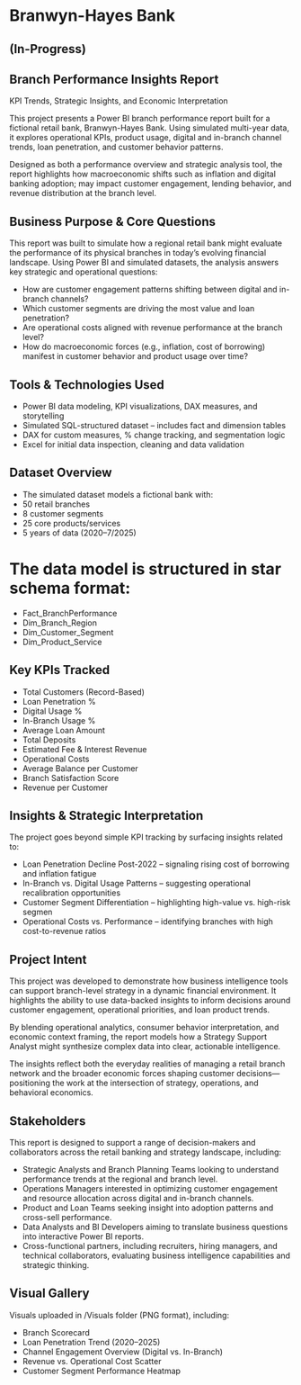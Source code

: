 # Branwyn-Hayes Bank
## **(In-Progress)**

## **Branch Performance Insights Report**  
KPI Trends, Strategic Insights, and Economic Interpretation

This project presents a Power BI branch performance report built for a fictional retail bank, Branwyn-Hayes Bank. Using simulated multi-year data, it explores operational KPIs, product usage, digital and in-branch channel trends, loan penetration, and customer behavior patterns.

Designed as both a performance overview and strategic analysis tool, the report highlights how macroeconomic shifts such as inflation and digital banking adoption; may impact customer engagement, lending behavior, and revenue distribution at the branch level.

## Business Purpose & Core Questions

This report was built to simulate how a regional retail bank might evaluate the performance of its physical branches in today’s evolving financial landscape.
Using Power BI and simulated datasets, the analysis answers key strategic and operational questions:

- How are customer engagement patterns shifting between digital and in-branch channels?
- Which customer segments are driving the most value and loan penetration?
- Are operational costs aligned with revenue performance at the branch level?
- How do macroeconomic forces (e.g., inflation, cost of borrowing) manifest in customer behavior and product usage over time?

## Tools & Technologies Used

- Power BI data modeling, KPI visualizations, DAX measures, and storytelling
- Simulated SQL-structured dataset – includes fact and dimension tables
- DAX for custom measures, % change tracking, and segmentation logic
- Excel for initial data inspection, cleaning and data validation

## Dataset Overview

- The simulated dataset models a fictional bank with:
- 50 retail branches
- 8 customer segments
- 25 core products/services
- 5 years of data (2020–7/2025)

# The data model is structured in star schema format:

- Fact_BranchPerformance
- Dim_Branch_Region
- Dim_Customer_Segment
- Dim_Product_Service

## Key KPIs Tracked

- Total Customers (Record-Based)
- Loan Penetration %
- Digital Usage %
- In-Branch Usage %
- Average Loan Amount
- Total Deposits
- Estimated Fee & Interest Revenue
- Operational Costs
- Average Balance per Customer
- Branch Satisfaction Score
- Revenue per Customer

## Insights & Strategic Interpretation

The project goes beyond simple KPI tracking by surfacing insights related to:
- Loan Penetration Decline Post-2022 – signaling rising cost of borrowing and inflation fatigue
- In-Branch vs. Digital Usage Patterns – suggesting operational recalibration opportunities
- Customer Segment Differentiation – highlighting high-value vs. high-risk segmen
- Operational Costs vs. Performance – identifying branches with high cost-to-revenue ratios

## Project Intent

This project was developed to demonstrate how business intelligence tools can support branch-level strategy in a dynamic financial environment.
It highlights the ability to use data-backed insights to inform decisions around customer engagement, operational priorities, and loan product trends.

By blending operational analytics, consumer behavior interpretation, and economic context framing, the report models how a Strategy Support Analyst might synthesize complex data into clear, actionable intelligence.

The insights reflect both the everyday realities of managing a retail branch network and the broader economic forces shaping customer decisions—positioning the work at the intersection of strategy, operations, and behavioral economics.

## Stakeholders

This report is designed to support a range of decision-makers and collaborators across the retail banking and strategy landscape, including:
- Strategic Analysts and Branch Planning Teams looking to understand performance trends at the regional and branch level.
- Operations Managers interested in optimizing customer engagement and resource allocation across digital and in-branch channels.
- Product and Loan Teams seeking insight into adoption patterns and cross-sell performance.
- Data Analysts and BI Developers aiming to translate business questions into interactive Power BI reports.
- Cross-functional partners, including recruiters, hiring managers, and technical collaborators, evaluating business intelligence capabilities and strategic thinking.

## Visual Gallery

Visuals uploaded in /Visuals folder (PNG format), including:
- Branch Scorecard 
- Loan Penetration Trend (2020–2025)
- Channel Engagement Overview (Digital vs. In-Branch)
- Revenue vs. Operational Cost Scatter
- Customer Segment Performance Heatmap
